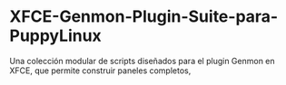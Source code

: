 # XFCE-Genmon-Plugin-Suite-para-PuppyLinux
Una colección modular de  scripts diseñados para el plugin Genmon en XFCE, que permite construir paneles completos,
